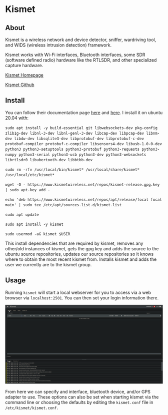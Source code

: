 # Kismet

## About

Kismet is a wireless network and device detector, sniffer, wardriving tool, and WIDS (wireless intrusion detection) framework.

Kismet works with Wi-Fi interfaces, Bluetooth interfaces, some SDR (software defined radio) hardware like the RTLSDR, and other specialized capture hardware.

[Kismet Homepage](https://www.kismetwireless.net/)

[Kismet Github](https://github.com/kismetwireless/kismet)

## Install

You can follow their documentation page [here](https://www.kismetwireless.net/docs/readme/quickstart/) and [here](https://www.kismetwireless.net/docs/readme/packages/). I install it on ubuntu 20.04 with:

`sudo apt install -y build-essential git libwebsockets-dev pkg-config zlib1g-dev libnl-3-dev libnl-genl-3-dev libcap-dev libpcap-dev libnm-dev libdw-dev libsqlite3-dev libprotobuf-dev libprotobuf-c-dev protobuf-compiler protobuf-c-compiler libsensors4-dev libusb-1.0-0-dev python3 python3-setuptools python3-protobuf python3-requests python3-numpy python3-serial python3-usb python3-dev python3-websockets librtlsdr0 libubertooth-dev libbtbb-dev`

`sudo rm -rfv /usr/local/bin/kismet* /usr/local/share/kismet* /usr/local/etc/kismet*`

`wget -O - https://www.kismetwireless.net/repos/kismet-release.gpg.key | sudo apt-key add -`

`echo 'deb https://www.kismetwireless.net/repos/apt/release/focal focal main' | sudo tee /etc/apt/sources.list.d/kismet.list`

`sudo apt update`

`sudo apt install -y kismet`

`sudo usermod -aG kismet $USER`

This install dependencies that are required by kismet, removes any other/old instances of kismet, gets the gpg key and adds the source to the ubuntu source repositories, updates our source repositories so it knows where to obtain the most recent kismet from. Installs kismet and adds the user we currently are to the kismet group.

## Usage

Running `kismet` will start a local webserver for you to access via a web browser via `localhost:2501`. You can then set your login information there.

![](<../../../.gitbook/assets/image (4).png>)

From here we can specify and interface, bluetooth device, and/or GPS adapter to use. These options can also be set when starting kismet via the command line or choosing the defaults by editing the `kismet.conf` file in `/etc/kismet/kismet.conf`.
